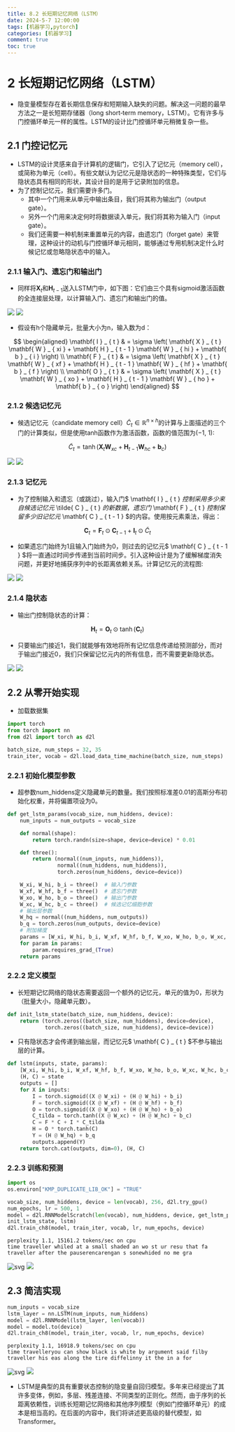 ```yaml
---
title: 8.2 长短期记忆网络（LSTM）
date: 2024-5-7 12:00:00
tags: [机器学习,pytorch]
categories: [机器学习]
comment: true
toc: true
---
```

#  
<!--more-->
# 2 长短期记忆网络（LSTM）

- 隐变量模型存在着长期信息保存和短期输入缺失的问题。解决这一问题的最早方法之一是长短期存储器（long short‐term memory，LSTM）。它有许多与门控循环单元一样的属性。LSTM的设计比门控循环单元稍微复杂一些。

## 2.1 门控记忆元

- LSTM的设计灵感来自于计算机的逻辑门，它引入了记忆元（memory cell），或简称为单元（cell）。有些文献认为记忆元是隐状态的一种特殊类型，它们与隐状态具有相同的形状，其设计目的是用于记录附加的信息。
- 为了控制记忆元，我们需要许多门。
    - 其中一个门用来从单元中输出条目，我们将其称为输出门（output gate）。
    - 另外一个门用来决定何时将数据读入单元，我们将其称为输入门（input gate）。
    - 我们还需要一种机制来重置单元的内容，由遗忘门（forget gate）来管理，这种设计的动机与门控循环单元相同，能够通过专用机制决定什么时候记忆或忽略隐状态中的输入。

### 2.1.1 输入门、遗忘门和输出门

- 同样将$\mathbf{X}_t$和$\mathbf{H}_{t-1}$送入LSTM门中，如下图：它们由三个具有sigmoid激活函数的全连接层处理，以计算输入门、遗忘门和输出门的值。

![](../../../../../../themes/yilia/source/img/deeplearning/code/pytorch/8_moden_rnn/2_LSTM/1.png)
![](img/deeplearning/code/pytorch/8_moden_rnn/2_LSTM/1.png)

- 假设有h个隐藏单元，批量大小为n，输入数为d：

$$ \begin{aligned} \mathbf{ I } _ { t } & = \sigma \left( \mathbf{ X } _ { t } \mathbf{ W } _ { xi } + \mathbf{ H } _ { t - 1 } \mathbf{ W } _ { hi } + \mathbf{ b } _ { i } \right) \\ \mathbf{ F } _ { t } & = \sigma \left( \mathbf{ X } _ { t } \mathbf{ W } _ { xf } + \mathbf{ H } _ { t - 1 } \mathbf{ W } _ { hf } + \mathbf{ b } _ { f } \right) \\ \mathbf{ O } _ { t } & = \sigma \left( \mathbf{ X } _ { t } \mathbf{ W } _ { xo } + \mathbf{ H } _ { t - 1 } \mathbf{ W } _ { ho } + \mathbf{ b } _ { o } \right) \end{aligned} $$

### 2.1.2 候选记忆元

- 候选记忆元（candidate memory cell）$\tilde{C}_ t \in \mathbb{R} ^ { n \times h }$的计算与上面描述的三个门的计算类似，但是使用tanh函数作为激活函数，函数的值范围为(−1, 1):

$$ \tilde{ C } _ { t } = \tanh \left( \mathbf{ X } _ { t } \mathbf{ W } _ { xc } + \mathbf{ H } _ { t - 1 } \mathbf{ W } _ { hc } + \mathbf{ b } _ { c } \right) $$

![](../../../../../../themes/yilia/source/img/deeplearning/code/pytorch/8_moden_rnn/2_LSTM/2.png)
![](img/deeplearning/code/pytorch/8_moden_rnn/2_LSTM/2.png)

### 2.1.3 记忆元

- 为了控制输入和遗忘（或跳过），输入门$ \mathbf{ I } _ { t } $控制采用多少来自候选记忆元$ \tilde{ C } _ { t } $的新数据，遗忘门$ \mathbf{ F } _ { t } $控制保留多少旧记忆元$ \mathbf{ C } _ { t - 1 } $的内容。使用按元素乘法，得出：

$$ \mathbf{ C } _ { t } = \mathbf{ F } _ { t } \odot \mathbf{ C } _ { t - 1 } + \mathbf{ I } _ { t } \odot \tilde{ C } _ { t } $$

- 如果遗忘门始终为1且输入门始终为0，则过去的记忆元$ \mathbf{ C } _ { t - 1 } $将一直通过时间步传递到当前时间步。引入这种设计是为了缓解梯度消失问题，并更好地捕获序列中的长距离依赖关系。计算记忆元的流程图:

![](../../../../../../themes/yilia/source/img/deeplearning/code/pytorch/8_moden_rnn/2_LSTM/3.png)
![](img/deeplearning/code/pytorch/8_moden_rnn/2_LSTM/3.png)

### 2.1.4 隐状态

- 输出门控制隐状态的计算：

$$ \mathbf{ H } _ { t } = \mathbf{ O } _ { t } \odot \tanh \left( \mathbf{ C } _ { t } \right) $$

- 只要输出门接近1，我们就能够有效地将所有记忆信息传递给预测部分，而对于输出门接近0，我们只保留记忆元内的所有信息，而不需要更新隐状态。

![](../../../../../../themes/yilia/source/img/deeplearning/code/pytorch/8_moden_rnn/2_LSTM/4.png)
![](img/deeplearning/code/pytorch/8_moden_rnn/2_LSTM/4.png)

## 2.2 从零开始实现

- 加载数据集


```python
import torch
from torch import nn
from d2l import torch as d2l

batch_size, num_steps = 32, 35
train_iter, vocab = d2l.load_data_time_machine(batch_size, num_steps)
```

### 2.2.1 初始化模型参数

- 超参数num_hiddens定义隐藏单元的数量。我们按照标准差0.01的高斯分布初始化权重，并将偏置项设为0。


```python
def get_lstm_params(vocab_size, num_hiddens, device):
    num_inputs = num_outputs = vocab_size

    def normal(shape):
        return torch.randn(size=shape, device=device) * 0.01

    def three():
        return (normal((num_inputs, num_hiddens)),
                normal((num_hiddens, num_hiddens)),
                torch.zeros(num_hiddens, device=device))

    W_xi, W_hi, b_i = three()  # 输入门参数
    W_xf, W_hf, b_f = three()  # 遗忘门参数
    W_xo, W_ho, b_o = three()  # 输出门参数
    W_xc, W_hc, b_c = three()  # 候选记忆细胞参数
    # 输出层参数
    W_hq = normal((num_hiddens, num_outputs))
    b_q = torch.zeros(num_outputs, device=device)
    # 附加梯度
    params = [W_xi, W_hi, b_i, W_xf, W_hf, b_f, W_xo, W_ho, b_o, W_xc, W_hc, b_c, W_hq, b_q]
    for param in params:
        param.requires_grad_(True)
    return params
```

### 2.2.2 定义模型

- 长短期记忆网络的隐状态需要返回一个额外的记忆元，单元的值为0，形状为（批量大小，隐藏单元数）。


```python
def init_lstm_state(batch_size, num_hiddens, device):
    return (torch.zeros((batch_size, num_hiddens), device=device),
            torch.zeros((batch_size, num_hiddens), device=device))
```

- 只有隐状态才会传递到输出层，而记忆元$ \mathbf{ C } _ { t } $不参与输出层的计算。



```python
def lstm(inputs, state, params):
    [W_xi, W_hi, b_i, W_xf, W_hf, b_f, W_xo, W_ho, b_o, W_xc, W_hc, b_c, W_hq, b_q] = params
    (H, C) = state
    outputs = []
    for X in inputs:
        I = torch.sigmoid((X @ W_xi) + (H @ W_hi) + b_i)
        F = torch.sigmoid((X @ W_xf) + (H @ W_hf) + b_f)
        O = torch.sigmoid((X @ W_xo) + (H @ W_ho) + b_o)
        C_tilda = torch.tanh((X @ W_xc) + (H @ W_hc) + b_c)
        C = F * C + I * C_tilda
        H = O * torch.tanh(C)
        Y = (H @ W_hq) + b_q
        outputs.append(Y)
    return torch.cat(outputs, dim=0), (H, C)
```

### 2.2.3 训练和预测


```python
import os
os.environ["KMP_DUPLICATE_LIB_OK"] = "TRUE"

vocab_size, num_hiddens, device = len(vocab), 256, d2l.try_gpu()
num_epochs, lr = 500, 1
model = d2l.RNNModelScratch(len(vocab), num_hiddens, device, get_lstm_params,
init_lstm_state, lstm)
d2l.train_ch8(model, train_iter, vocab, lr, num_epochs, device)
```

    perplexity 1.1, 15161.2 tokens/sec on cpu
    time traveller whiled at a small shaded an wo st ur resu that fa
    traveller after the pauserencarengan s sonewhided no me gra
    


    
![svg](2_LSTM_files/2_LSTM_9_1.svg)
![](img/deeplearning/code/pytorch/8_moden_rnn/2_LSTM_files/2_LSTM_9_1.svg)
    


## 2.3 简洁实现


```python
num_inputs = vocab_size
lstm_layer = nn.LSTM(num_inputs, num_hiddens)
model = d2l.RNNModel(lstm_layer, len(vocab))
model = model.to(device)
d2l.train_ch8(model, train_iter, vocab, lr, num_epochs, device)
```

    perplexity 1.1, 16918.9 tokens/sec on cpu
    time travelleryou can show black is white by argument said filby
    traveller his eas along the tire diffelinny it the in a for
    


    
![svg](2_LSTM_files/2_LSTM_11_1.svg)
![](img/deeplearning/code/pytorch/8_moden_rnn/2_LSTM_files/2_LSTM_11_1.svg)
    


- LSTM是典型的具有重要状态控制的隐变量自回归模型。多年来已经提出了其许多变体，例如，多层、残差连接、不同类型的正则化。然而，由于序列的长距离依赖性，训练长短期记忆网络和其他序列模型（例如门控循环单元）的成本是相当高的。在后面的内容中，我们将讲述更高级的替代模型，如Transformer。
